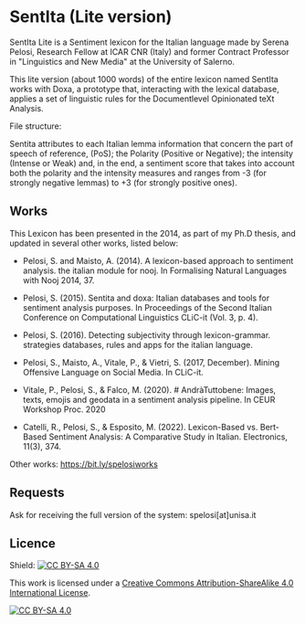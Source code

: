 # SentIta (Lite version)
SentIta Lite is a Sentiment lexicon for the Italian language made by Serena Pelosi, Research Fellow at ICAR CNR (Italy) and former Contract Professor in "Linguistics and New Media" at the University of Salerno.

This lite version (about 1000 words) of the entire lexicon named SentIta works with Doxa, a prototype that, interacting with the lexical database, applies a set of linguistic rules for the Documentlevel Opinionated teXt Analysis.

File structure:

Sentita attributes to each Italian lemma information that concern the part of speech of reference, (PoS); the Polarity (Positive or Negative); the intensity (Intense or Weak) and, in the end, a sentiment score that takes into account both the polarity and the intensity measures and ranges from -3 (for strongly negative lemmas) to +3 (for strongly positive ones).

## Works
This Lexicon has been presented in the 2014, as part of my Ph.D thesis, and updated in several other works, listed below:

- Pelosi, S. and Maisto, A.  (2014). A lexicon-based approach to sentiment analysis. the italian module for nooj. In Formalising Natural Languages with Nooj 2014, 37.

- Pelosi, S. (2015). Sentita and doxa: Italian databases and tools for sentiment analysis purposes. In Proceedings of the Second Italian Conference on Computational Linguistics CLiC-it (Vol. 3, p. 4).

- Pelosi, S. (2016). Detecting subjectivity through lexicon-grammar. strategies databases, rules and apps for the italian language.

- Pelosi, S., Maisto, A., Vitale, P., & Vietri, S. (2017, December). Mining Offensive Language on Social Media. In CLiC-it.

- Vitale, P., Pelosi, S., & Falco, M. (2020). # AndràTuttobene: Images, texts, emojis and geodata in a sentiment analysis pipeline. In CEUR Workshop Proc. 2020

- Catelli, R., Pelosi, S., & Esposito, M. (2022). Lexicon-Based vs. Bert-Based Sentiment Analysis: A Comparative Study in Italian. Electronics, 11(3), 374.

Other works: https://bit.ly/spelosiworks

## Requests
Ask for receiving the full version of the system: spelosi[at]unisa.it

## Licence



Shield: [![CC BY-SA 4.0][cc-by-sa-shield]][cc-by-sa]

This work is licensed under a
[Creative Commons Attribution-ShareAlike 4.0 International License][cc-by-sa].

[![CC BY-SA 4.0][cc-by-sa-image]][cc-by-sa]

[cc-by-sa]: http://creativecommons.org/licenses/by-sa/4.0/
[cc-by-sa-image]: https://licensebuttons.net/l/by-sa/4.0/88x31.png
[cc-by-sa-shield]: https://img.shields.io/badge/License-CC%20BY--SA%204.0-lightgrey.svg
